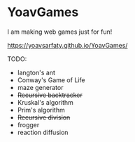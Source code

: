 # YoavGames
I am making web games just for fun!

https://yoavsarfaty.github.io/YoavGames/

TODO:

*  langton's ant
*  Conway's Game of Life
*  maze generator
  *  ~~Recursive backtracker~~
  *  Kruskal's algorithm
  *  Prim's algorithm
  *  ~~Recursive division~~
*  frogger
*  reaction diffusion
